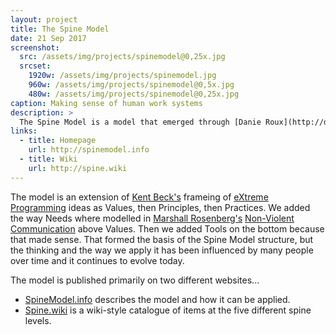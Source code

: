```yaml
---
layout: project
title: The Spine Model
date: 21 Sep 2017
screenshot:
  src: /assets/img/projects/spinemodel@0,25x.jpg
  srcset:
    1920w: /assets/img/projects/spinemodel.jpg
    960w: /assets/img/projects/spinemodel@0,5x.jpg
    480w: /assets/img/projects/spinemodel@0,25x.jpg
caption: Making sense of human work systems
description: >
  The Spine Model is a model that emerged through [Danie Roux](http://danieroux.com), [Sandra Rheeder](https://www.linkedin.com/in/sandra-rheeder-45931815/) and I collaborating on a coaching engagement at a local merchant bank in 2014. Since then it has taken on a life of its own.
links:
  - title: Homepage
    url: http://spinemodel.info
  - title: Wiki
    url: http://spine.wiki
---
```


The model is an extension of [Kent Beck's][beck] frameing of [eXtreme Programming][xp] ideas as Values, then Principles, then Practices. We added the way Needs where modelled in [Marshall Rosenberg's][rosenberg] [Non-Violent Communication][nvc] above Values. Then we added Tools on the bottom because that made sense. That formed the basis of the Spine Model structure, but the thinking and the way we apply it has been influenced by many people over time and it continues to evolve today.

The model is published primarily on two different websites...

* [SpineModel.info][model] describes the model and how it can be applied.
* [Spine.wiki][wiki] is a wiki-style catalogue of items at the five different spine levels.

[beck]: https://www.facebook.com/kentlbeck
[xp]: http://www.extremeprogramming.org/
[rosenberg]: https://en.wikipedia.org/wiki/Marshall_Rosenberg
[nvc]: https://www.cnvc.org/
[model]: http://spinemodel.info
[wiki]: http://spine.wiki